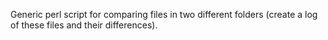 Generic perl script for comparing files in two different folders (create a log of these files and their differences).
